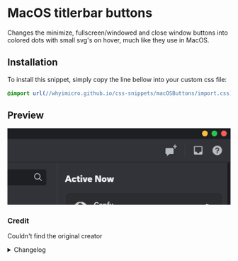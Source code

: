 # MacOS titlerbar buttons
Changes the minimize, fullscreen/windowed and close window buttons into colored dots with small svg's on hover, much like they use in MacOS.
## Installation
To install this snippet, simply copy the line bellow into your custom css file:
```css
@import url(//whyimicro.github.io/css-snippets/macOSButtons/import.css);
```
## Preview
![image](https://raw.githubusercontent.com/WhyiMicro/css-snippets/main/_previews/MacOSButtons.png)
### Credit
Couldn't find the original creator
<details>
<summary>Changelog</summary>

## 1.0.0

- Moved from old repo to new one

</details>
